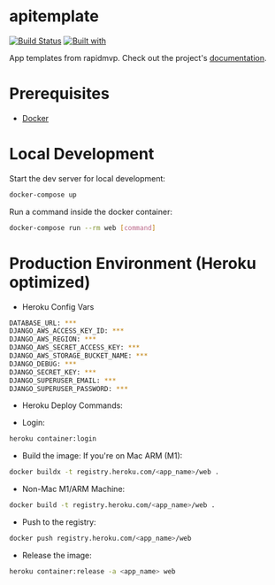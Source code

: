 # apitemplate

[![Build Status](https://travis-ci.org/luckyadogun/apitemplate.svg?branch=master)](https://travis-ci.org/luckyadogun/apitemplate)
[![Built with](https://img.shields.io/badge/Built_with-Cookiecutter_Django_Rest-F7B633.svg)](https://github.com/agconti/cookiecutter-django-rest)

App templates from rapidmvp. Check out the project's [documentation](http://luckyadogun.github.io/apitemplate/).

# Prerequisites

- [Docker](https://docs.docker.com/docker-for-mac/install/)  

# Local Development

Start the dev server for local development:
```bash
docker-compose up
```

Run a command inside the docker container:

```bash
docker-compose run --rm web [command]
```

# Production Environment (Heroku optimized)
- Heroku Config Vars
```bash
DATABASE_URL: ***
DJANGO_AWS_ACCESS_KEY_ID: ***
DJANGO_AWS_REGION: ***
DJANGO_AWS_SECRET_ACCESS_KEY: ***
DJANGO_AWS_STORAGE_BUCKET_NAME: ***
DJANGO_DEBUG: ***
DJANGO_SECRET_KEY: ***
DJANGO_SUPERUSER_EMAIL: ***
DJANGO_SUPERUSER_PASSWORD: ***
```
- Heroku Deploy Commands:
* Login:
```bash
heroku container:login
```
* Build the image:
If you're on Mac ARM (M1):
```bash
docker buildx -t registry.heroku.com/<app_name>/web .
```
* Non-Mac M1/ARM Machine:
```bash
docker build -t registry.heroku.com/<app_name>/web .
```
* Push to the registry:
```bash
docker push registry.heroku.com/<app_name>/web
```
* Release the image:
```bash
heroku container:release -a <app_name> web
```